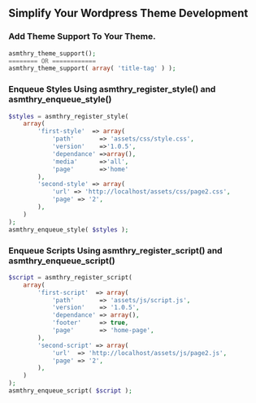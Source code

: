 ## Simplify Your Wordpress Theme Development

### Add Theme Support To Your Theme.
```php
asmthry_theme_support();
======== OR ============
asmthry_theme_support( array( 'title-tag' ) );
```
### Enqueue Styles Using asmthry_register_style() and asmthry_enqueue_style()
```php
$styles = asmthry_register_style(
	array(
		'first-style'  => array(
			'path'       => 'assets/css/style.css',
            'version'    =>'1.0.5',
            'dependance' =>array(),
            'media'      =>'all',
            'page'       =>'home'
		),
		'second-style' => array(
			'url' => 'http://localhost/assets/css/page2.css',
			'page' => '2',
		),
	)
);
asmthry_enqueue_style( $styles );
```
### Enqueue Scripts Using asmthry_register_script() and asmthry_enqueue_script()
```php
$script = asmthry_register_script(
	array(
		'first-script'  => array(
			'path'       => 'assets/js/script.js',
			'version'    => '1.0.5',
			'dependance' => array(),
			'footer'     => true,
			'page'       => 'home-page',
		),
		'second-script' => array(
			'url'  => 'http://localhost/assets/js/page2.js',
			'page' => '2',
		),
	)
);
asmthry_enqueue_script( $script );
```